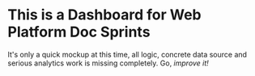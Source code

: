 # This is a Dashboard for Web Platform Doc Sprints

It's only a quick mockup at this time, all logic, concrete data source and serious analytics work is missing completely.
Go, _improve it!_